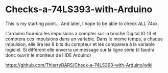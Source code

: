 # Checks-a-74LS393-with-Arduino
This is my starting point... And later, I hope to be able to check ALL 74xx.

L'arduino fournira les impulsions a compter sur la broche Digital IO 13 et comptera ces impulsions dans un variable.
Dans le meme temps, a chaque impulsion, elle lira les 8 bits du compteur et les comparera à la variable logiciel.
Si différent elle enverra un message sur la ligne série (il faudra donc ouvrir le moniteur de l'IDE Arduino)

https://github.com/ThierryBARS/Check-a-74LS393-with-Arduino/wiki
